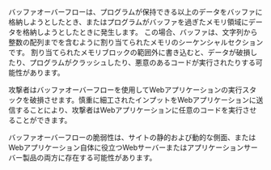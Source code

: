 
バッファオーバーフローは、プログラムが保持できる以上のデータをバッファに格納しようとしたとき、またはプログラムがバッファを過ぎたメモリ領域にデータを格納しようとしたときに発生します。
この場合、バッファは、文字列から整数の配列までを含むように割り当てられたメモリのシーケンシャルセクションです。
割り当てられたメモリブロックの範囲外に書き込むと、データが破損したり、プログラムがクラッシュしたり、悪意のあるコードが実行されたりする可能性があります。

攻撃者はバッファオーバーフローを使用してWebアプリケーションの実行スタックを破損させます。慎重に細工されたインプットをWebアプリケーションに送信することにより、攻撃者はWebアプリケーションに任意のコードを実行させることができます。

バッファオーバーフローの脆弱性は、サイトの静的および動的な側面、またはWebアプリケーション自体に役立つWebサーバーまたはアプリケーションサーバー製品の両方に存在する可能性があります。
